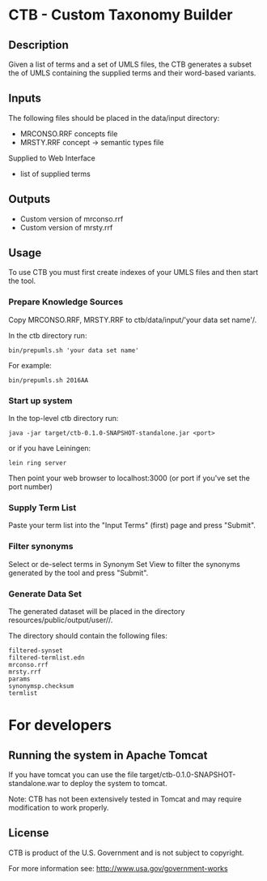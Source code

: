 # CTB - Custom Taxonomy Builder

## Description

Given a list of terms and a set of UMLS files, the CTB generates a
subset the of UMLS containing the supplied terms and their word-based
variants.

## Inputs

The following files should be placed in the data/input directory:

+ MRCONSO.RRF concepts file
+ MRSTY.RRF concept -> semantic types file

Supplied to Web Interface

+ list of supplied terms

## Outputs

+ Custom version of mrconso.rrf
+ Custom version of mrsty.rrf

## Usage

To use CTB you must first create indexes of your UMLS files and then
start the tool.

### Prepare Knowledge Sources

Copy MRCONSO.RRF, MRSTY.RRF to ctb/data/input/'your data set name'/.

In the ctb directory run:

    bin/prepumls.sh 'your data set name'

For example:

    bin/prepumls.sh 2016AA

### Start up system

In the top-level ctb directory run:

    java -jar target/ctb-0.1.0-SNAPSHOT-standalone.jar <port>

or if you have Leiningen:

    lein ring server 

Then point your web browser to localhost:3000 (or port if you've set the port number)

### Supply Term List

Paste your term list into the "Input Terms" (first) page and press
"Submit".

### Filter synonyms

Select or de-select terms in Synonym Set View to filter the synonyms
generated by the tool and press "Submit".

### Generate Data Set

The generated dataset will be placed in the directory
resources/public/output/user<number>/<queryhash>/.

The directory should contain the following files:

    filtered-synset
    filtered-termlist.edn
    mrconso.rrf
    mrsty.rrf
    params
    synonymsp.checksum
    termlist

# For developers

## Running the system in Apache Tomcat

If you have tomcat you can use the file
target/ctb-0.1.0-SNAPSHOT-standalone.war to deploy the system to
tomcat.

Note: CTB has not been extensively tested in Tomcat and may require
modification to work properly.

## License

CTB is product of the U.S. Government and is not subject to copyright.

For more information see:
  http://www.usa.gov/government-works

